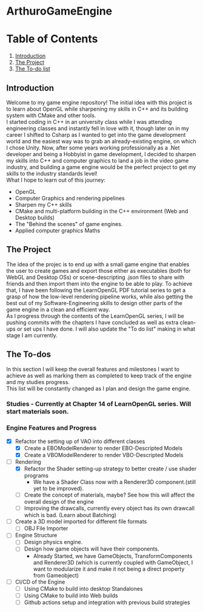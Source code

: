 # ArthuroGameEngine
# Table of Contents
1. [Introduction](#introduction)
2. [The Project](#the-project)
3. [The To-do list](#the-to-dos)

## Introduction
Welcome to my game engine repository! The initial idea with this project is to learn about OpenGL while sharpening my skills in C++ and its building system with CMake and other tools. <br>
I started coding in C++ in an university class while I was attending engineering classes and instantly fell in love with it, though later on in my career I shifted to Csharp as I wanted to get into the game development world and the easiest way was to grab an already-existing engine, on which I chose Unity. Now, after some years working professionally as a .Net developer and being a Hobbyist in game development, I decided to sharpen my skills into C++ and computer graphics to land a job in the video game industry, and building a game engine would be the perfect project to get my skills to the industry standards level! <br>
What I hope to learn out of this journey:
* OpenGL
* Computer Graphics and rendering pipelines
* Sharpen my C++ skills
* CMake and multi-platform building in the C++ environment (Web and Desktop builds)
* The "Behind the scenes" of game engines.
* Applied computer graphics Maths

## The Project
The idea of the projec is to end up with a small game engine that enables the user to create games and export those either as executables (both for WebGL and Desktop OSs) or scene-descripting .json files to share with friends and then import them into the engine to be able to play. To achieve that, I have been following the LearnOpenGL PDF tutorial series to get a grasp of how the low-level rendering pipeline works, while also getting the best out of my Software-Engineering skills to design other parts of the game engine in a clean and efficient way.<br> 
As I progress through the contents of the LearnOpenGL series, I will be pushing commits with the chapters I have concluded as well as extra clean-ups or set ups I have done. I will also update the "To do list" making in what stage I am currently.

## The To-dos
In this section I will keep the overall features and milestones I want to achieve as well as marking them as completed to keep track of the engine and my studies progress. <br>
This list will be constantly changed as I plan and design the game engine.
### **Studies** - Currently at Chapter 14 of LearnOpenGL series. Will start materials soon.

### **Engine Features and Progress**
- [x] Refactor the setting up of VAO into different classes
    - [x] Create a EBOModelRenderer to render EBO-Descripted Models
    - [x] Create a VBOModelRenderer to render VBO-Descripted Models
- [ ] Rendering
    - [x] Refactor the Shader setting-up strategy to better create / use shader programs
        - We have a Shader Class now with a Renderer3D component.(still yet to be improved).
    - [ ] Create the concept of materials, maybe? See how this will affect the overall design of the engine
    - [ ] Improving the drawcalls, currently every object has its own drawcall which is bad. (Learn about Batching)
- [ ] Create a 3D model imported for different file formats
    - [ ] OBJ File Importer
- [ ] Engine Structure
    - [ ] Design physics engine.
    - [ ] Design how game objects will have their components.
        - Already Started, we have GameObjects, TransformComponents and Renderer3D (which is currently coupled with GameObject, I want to modularize it and make it not being a direct property from Gameobject)     
- [ ] CI/CD of the Engine
    - [ ] Using CMake to build into desktop Standalones
    - [ ] Using CMake to build into Web builds
    - [ ] Github actions setup and integration with previous build strategies
